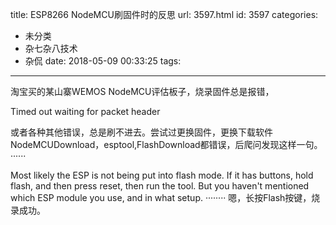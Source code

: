title: ESP8266 NodeMCU刷固件时的反思
url: 3597.html
id: 3597
categories:
  - 未分类
  - 杂七杂八技术
  - 杂侃
date: 2018-05-09 00:33:25
tags:
---
淘宝买的某山寨WEMOS NodeMCU评估板子，烧录固件总是报错，

Timed out waiting for packet header
<!--more-->
或者各种其他错误，总是刷不进去。尝试过更换固件，更换下载软件 NodeMCUDownload，esptool,FlashDownload都错误，后爬问发现这样一句。 ······

Most likely the ESP is not being put into flash mode. If it has buttons, hold flash, and then press reset, then run the tool. But you haven't mentioned which ESP module you use, and in what setup. ········ 嗯，长按Flash按键，烧录成功。